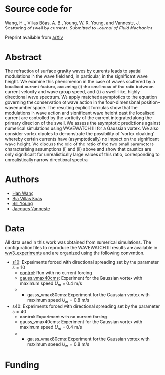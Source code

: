 # Source code for 
Wang, H ., Villas Bôas, A. B., Young, W. R. Young, and Vanneste, J. Scattering of swell by currents. *Submitted to Journal of Fluid Mechanics* 

Preprint available from [arXiv](https://arxiv.org/abs/2305.12163)

# Abstract
The refraction of surface gravity waves by currents leads to spatial modulations
in the wave field and, in particular, in the significant wave height. We examine
this phenomenon in the case of waves scattered by a localised current feature,
assuming (i) the smallness of the ratio between current velocity and wave group
speed, and (ii) a swell-like, highly directional wave spectrum.
We apply matched asymptotics to the equation governing the conservation of
wave action in the four-dimensional position–wavenumber space. The resulting
explicit formulas show that the modulations in wave action and significant wave
height past the localised current are controlled by the vorticity of the current
integrated along the primary direction of the swell.
We assess the asymptotic predictions against numerical simulations using
WAVEWATCH III for a Gaussian vortex. We also consider vortex dipoles to
demonstrate the possibility of ‘vortex cloaking’ whereby certain currents have
(asymptotically) no impact on the significant wave height. We discuss the role
of the ratio of the two small parameters characterising assumptions (i) and (ii)
above and show that caustics are only significant for unrealistically large values
of this ratio, corresponding to unrealistically narrow directional spectra

# Authors
* [Han Wang](https://hannnwang.github.io/)
* [Bia Villas Boas](https://biavillasboas.github.io/)
* [Bill Young](http://www-pord.ucsd.edu/wryoung/)
* [Jacques Vanneste](https://www.maths.ed.ac.uk/~vanneste/)



# Data
All data used in this work was obtained from numerical simulations. The configuration files to reproduce the WAVEWATCH III results are available in [ww3_experiments](https://github.com/biavillasboas/SwellVortex/tree/main/ww3_experiments) and are organized using the following convention.

- [s10](https://github.com/biavillasboas/SwellVortex/tree/main/ww3_experiments/s10): Experiments forced with directional spreading set by the parameter $s = 10$
  - [control](https://github.com/biavillasboas/SwellVortex/tree/main/ww3_experiments/s10/control): Run with no current forcing
  - [gauss_vmax40cms](https://github.com/biavillasboas/SwellVortex/tree/main/ww3_experiments/s10/gauss_vmax40cms): Experiment for the Gaussian vortex with maximum speed $U_m = 0.4$ m/s
  - - gauss_vmax80cms: Experiment for the Gaussian vortex with maximum speed $U_m = 0.8$ m/s   
- s40: Experiments forced with directional spreading set by the parameter $s = 40$
  - control: Experiment with no current forcing
  - gauss_vmax40cms: Experiment for the Gaussian vortex with maximum speed $U_m = 0.4$ m/s
  - - gauss_vmax80cms: Experiment for the Gaussian vortex with maximum speed $U_m = 0.8$ m/s

# Funding

